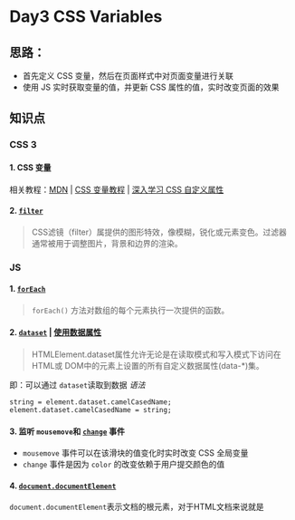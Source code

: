 # Day3   CSS Variables

## 思路：

  - 首先定义 CSS 变量，然后在页面样式中对页面变量进行关联
  - 使用 JS 实时获取变量的值，并更新 CSS 属性的值，实时改变页面的效果

## 知识点

### CSS 3

#### 1. CSS 变量

相关教程：[MDN](https://developer.mozilla.org/zh-CN/docs/Web/CSS/Using_CSS_variables) | [CSS 变量教程](http://www.ruanyifeng.com/blog/2017/05/css-variables.html) | [深入学习 CSS 自定义属性](https://www.w3cplus.com/css3/css-properties-in-depth.html)

#### 2. [`filter`](https://developer.mozilla.org/zh-CN/docs/Web/CSS/filter)

> CSS滤镜（filter）属提供的图形特效，像模糊，锐化或元素变色。过滤器通常被用于调整图片，背景和边界的渲染。



### JS

#### 1. [`forEach`](https://developer.mozilla.org/zh-CN/docs/Web/JavaScript/Reference/Global_Objects/Array/forEach)
> `forEach()` 方法对数组的每个元素执行一次提供的函数。

#### 2. [`dataset`](https://developer.mozilla.org/zh-CN/docs/Web/API/HTMLElement/dataset) |  [使用数据属性](https://developer.mozilla.org/zh-CN/docs/Web/Guide/HTML/Using_data_attributes)

>HTMLElement.dataset属性允许无论是在读取模式和写入模式下访问在 HTML或 DOM中的元素上设置的所有自定义数据属性(data-*)集。

即：可以通过 `dataset`读取到数据
*语法*
```
string = element.dataset.camelCasedName;
element.dataset.camelCasedName = string;
```

#### 3. 监听 `mousemove`和 [`change`](https://developer.mozilla.org/zh-CN/docs/Web/Events/change) 事件

- `mousemove` 事件可以在该滑块的值变化时实时改变 CSS 全局变量
- `change` 事件是因为 `color` 的改变依赖于用户提交颜色的值

#### 4. [`document.documentElement`](https://developer.mozilla.org/en-US/docs/Web/API/Document/documentElement)

`document.documentElement`表示文档的根元素，对于HTML文档来说就是<html>
